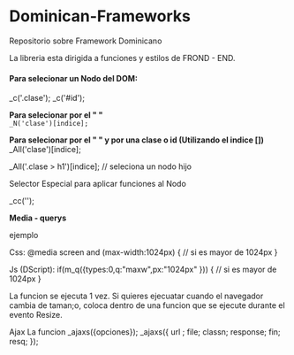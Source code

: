 # Dominican-Frameworks
Repositorio sobre Framework Dominicano

La libreria esta dirigida a funciones y estilos de FROND - END.

<h4> Para selecionar un Nodo del DOM:</h4>

_c('.clase');   _c('#id');


<b>Para selecionar por el "<tag> <html>" </b>
<code>
 _N('clase')[indice]; </code>

<b>Para selecionar por el "<tag> <html>" y por una clase o id (Utilizando el indice [])</b>
 _All('clase')[indice];

 _All('.clase > h1')[indice]; // seleciona un nodo hijo


Selector Especial para aplicar funciones al Nodo

_cc('');


<b>Media - querys </b>

ejemplo 

Css:
@media screen and (max-width:1024px)  {  // si es mayor de 1024px  }

Js (DScript):
if(m_q({types:0,q:"maxw",px:"1024px" })) { // si es mayor de 1024px  }

La funcion se ejecuta 1 vez.
Si quieres ejecuatar cuando el navegador cambia de taman;o, coloca dentro de una funcion que se ejecute durante el evento Resize. 

Ajax 
La funcion _ajaxs({opciones}); 
_ajaxs({
url ;
file;
classn;
response;
fin;
resq;
});








